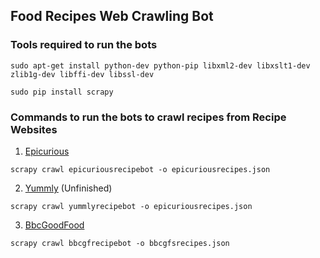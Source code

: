 ## Food Recipes Web Crawling Bot

### Tools required to run the bots

```
sudo apt-get install python-dev python-pip libxml2-dev libxslt1-dev zlib1g-dev libffi-dev libssl-dev
```

```
sudo pip install scrapy
```

### Commands to run the bots to crawl recipes from Recipe Websites

1. [Epicurious](http://epicurious.com)

```
scrapy crawl epicuriousrecipebot -o epicuriousrecipes.json
```

2. [Yummly](http://yummly.com) (Unfinished)

```
scrapy crawl yummlyrecipebot -o epicuriousrecipes.json
```

3. [BbcGoodFood](http://bbcgoodfood.com)

```
scrapy crawl bbcgfrecipebot -o bbcgfsrecipes.json
```